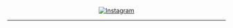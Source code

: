 
 <p align="center">
  <a href="https://instagram.com/ivanzzxy" target="_blank">
    <img src="https://img.shields.io/badge/instagram-%23E4405F.svg?&style=for-the-badge&logo=instagram&logoColor=white&color=071A2C" alt="Instagram"/>
  </a><hr>
